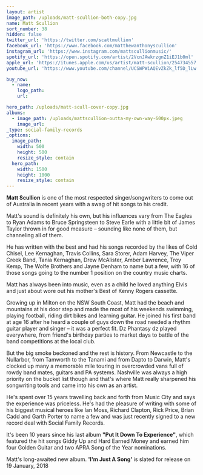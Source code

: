 ```yaml
---
layout: artist
image_path: /uploads/matt-scullion-both-copy.jpg
name: Matt Scullion
sort_number: 38
hidden: false
twitter_url: 'https://twitter.com/scattmullion'
facebook_url: 'https://www.facebook.com/matthewanthonyscullion'
instagram_url: 'https://www.instagram.com/mattscullionmusic/'
spotify_url: 'https://open.spotify.com/artist/2VcnJAwkrzgnZ1iEJ1b0ml'
apple_url: 'https://itunes.apple.com/us/artist/matt-scullion/254734557'
youtube_url: 'https://www.youtube.com/channel/UCSWPWiAQEvZkZk_lf5D_lLw'

buy_now:
  - name: 
    logo_path: 
    url: 

hero_path: /uploads/matt-scull-cover-copy.jpg
albums:
  - image_path: /uploads/mattscullion-outta-my-own-way-600px.jpeg
    image_url:
_type: social-family-records
_options:
  image_path:
    width: 500
    height: 500
    resize_style: contain
  hero_path:
    width: 1500
    height: 1000
    resize_style: contain
---
```


**Matt Scullion** is one of the most respected singer/songwriters to come out of Australia in recent years with a swag of hit songs to his credit.

Matt's sound is definitely his own, but his influences vary from The Eagles to Ryan Adams to Bruce Springsteen to Steve Earle with a little bit of James Taylor thrown in for good measure – sounding like none of them, but channeling all of them.

He has written with the best and had his songs recorded by the likes of Cold Chisel, Lee Kernaghan, Travis Collins, Sara Storer, Adam Harvey, The Viper Creek Band, Tania Kernaghan, Drew McAlister, Amber Lawrence, Troy Kemp, The Wolfe Brothers and Jayne Denham to name but a few, with 16 of those songs going to the number 1 position on the country music charts.

Matt has always been into music, even as a child he loved anything Elvis and just about wore out his mother's Best of Kenny Rogers cassette.

Growing up in Milton on the NSW South Coast, Matt had the beach and mountains at his door step and made the most of his weekends swimming, playing football, riding dirt bikes and learning guitar. He joined his first band at age 16 after he heard a couple of guys down the road needed a rhythm guitar player and singer – it was a perfect fit. Dz Phantasy dz played everywhere, from friend's birthday parties to market days to battle of the band competitions at the local club.

But the big smoke beckoned and the rest is history. From Newcastle to the Nullarbor, from Tamworth to the Tanami and from Dapto to Darwin, Matt's clocked up many a memorable mile touring in overcrowded vans full of rowdy band mates, guitars and PA systems. Nashville was always a high priority on the bucket list though and that's where Matt really sharpened his songwriting tools and came into his own as an artist.

He's spent over 15 years travelling back and forth from Music City and says the experience was priceless. He's had the pleasure of writing with some of his biggest musical heroes like Ian Moss, Richard Clapton, Rick Price, Brian Cadd and Garth Porter to name a few and was just recently signed to a new record deal with Social Family Records.

It's been 10 years since his last album **"Put It Down To Experience"**, which featured the hit songs Giddy Up and Hard Earned Money and earned him four Golden Guitar and two APRA Song of the Year nominations.

Matt's long-awaited new album. **'I'm Just A Song'** is slated for release on 19 January, 2018